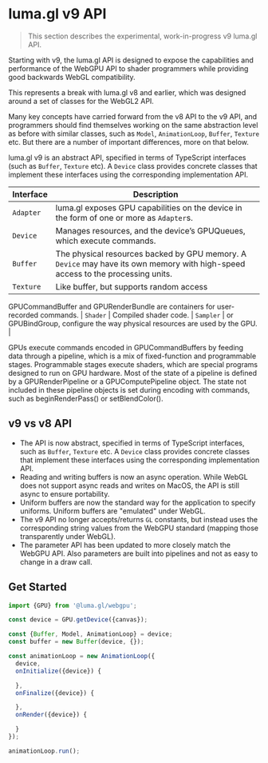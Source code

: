 # luma.gl v9 API

> This section describes the experimental, work-in-progress v9 luma.gl API.

Starting with v9, the luma.gl API is designed to expose the capabilities and performance of the WebGPU API to shader programmers while providing good backwards WebGL compatibility.

This represents a break with luma.gl v8 and earlier, which was designed around a set of classes for the WebGL2 API.

Many key concepts have carried forward from the v8 API to the v9 API, and programmers should find themselves working on the same abstraction level as before with similar classes, such as `Model`, `AnimationLoop`, `Buffer`, `Texture` etc. But there are a number of important differences, more on that below.

luma.gl v9 is an abstract API, specified in terms of TypeScript interfaces (such as `Buffer`, `Texture` etc). A `Device` class provides concrete classes that implement these interfaces using the corresponding implementation API.

| Interface | Description |
| --- | --- |
| `Adapter` | luma.gl exposes GPU capabilities on the device in the form of one or more as `Adapter`s. |
| `Device`  | Manages resources, and the device’s GPUQueues, which execute commands. |
| `Buffer`  | The physical resources backed by GPU memory. A `Device` may have its own memory with high-speed access to the processing units. |
| `Texture` | Like buffer, but supports random access |
GPUCommandBuffer and GPURenderBundle are containers for user-recorded commands.
| `Shader` | Compiled shader code.
| `Sampler` | or GPUBindGroup, configure the way physical resources are used by the GPU. |

GPUs execute commands encoded in GPUCommandBuffers by feeding data through a pipeline, which is a mix of fixed-function and programmable stages. Programmable stages execute shaders, which are special programs designed to run on GPU hardware. Most of the state of a pipeline is defined by a GPURenderPipeline or a GPUComputePipeline object. The state not included in these pipeline objects is set during encoding with commands, such as beginRenderPass() or setBlendColor().

## v9 vs v8 API

- The API is now abstract, specified in terms of TypeScript interfaces, such as `Buffer`, `Texture` etc. A `Device` class provides concrete classes that implement these interfaces using the corresponding implementation API.
- Reading and writing buffers is now an async operation. While WebGL does not support async reads and writes on MacOS, the API is still async to ensure portability.
- Uniform buffers are now the standard way for the application to specify uniforms. Uniform buffers are "emulated" under WebGL.
- The v9 API no longer accepts/returns `GL` constants, but instead uses the corresponding string values from the WebGPU standard (mapping those transparently under WebGL).
- The parameter API has been updated to more closely match the WebGPU API. Also parameters are built into pipelines and not as easy to change in a draw call.

## Get Started

```js
import {GPU} from '@luma.gl/webgpu';

const device = GPU.getDevice({canvas});

const {Buffer, Model, AnimationLoop} = device;
const buffer = new Buffer(device, {});

const animationLoop = new AnimationLoop({
  device,
  onInitialize({device}) {

  },
  onFinalize({device}) {

  },
  onRender({device}) {

  }
});

animationLoop.run();
```
